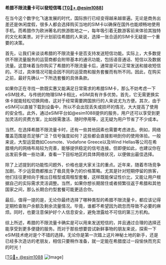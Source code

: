 **希腊不限流量卡可以發短信嗎 [[TG💪+ @esim1088](https://t.me/s/esim1088)]**

在当今这个数字化飞速发展的时代，国际旅行已经变得越来越普遍。无论是商务出差还是休闲度假，很多人都会选择购买当地的SIM卡以确保在国外也能顺畅地使用手机。而希腊作为欧洲著名的旅游胜地之一，每年吸引着无数游客前来体验其独特的文化和美景。对于计划前往希腊的人来说，选择一张合适的SIM卡无疑是一个重要的决策。

首先，让我们来谈谈希腊的不限流量卡是否支持发送短信功能。实际上，大多数提供不限流量服务的运营商都会附带基本的通讯功能，包括语音通话、短信以及数据流量。这意味着当你购买了希腊的不限流量卡后，通常是可以正常发送和接收短信的。不过，具体情况可能会因不同的运营商和服务套餐而有所不同。因此，在购买之前，最好先确认一下所选套餐的具体条款。

如果你正在寻找一款既实惠又能满足日常需求的希腊SIM卡，那么不妨考虑一下eSIM技术。与传统的物理SIM卡相比，eSIM具有许多优势。首先，它无需更换实体卡就能轻松切换网络，这对于经常需要跨国旅行的人来说尤为方便。其次，由于eSIM可以直接下载到设备中，所以不会出现丢失或损坏的情况，大大提高了使用的安全性。此外，通过eSIM平台如@esim1088提供的服务，用户还可以享受到更加灵活的资费方案，比如按需激活、随时停用等，这无疑为用户节省了不少成本。

当然，在选择希腊不限流量卡时，还有一些其他因素也需要考虑进去。例如，网络覆盖范围是否足够广泛？信号强度如何？这些都会直接影响到你的使用体验。一般来说，大型运营商如Cosmote、Vodafone Greece以及Wind Hellas等公司在希腊境内的网络布局较为完善，能够提供稳定的信号连接。但即便如此，也建议你在出发前多做一些功课，查看一下目标地区的具体网络状况，以便做出最佳选择。

除了上述提到的功能性问题外，价格也是大家关注的重点。近年来，随着市场竞争加剧，不少运营商都推出了极具竞争力的价格策略。尤其是针对短期停留的旅客，他们往往更倾向于推出日租型或周租型套餐，这样既能保证性价比，又能让用户根据自己的实际需求灵活调整。当然，如果你想长期居住或者频繁往返于希腊和其他国家之间，那么长期合约型套餐可能更适合你。

最后，值得一提的是，无论你最终选择了哪种类型的希腊不限流量卡，都应该记得定期检查账户余额及剩余流量情况。毕竟，谁都不希望因为疏忽而导致不必要的麻烦。同时，也要注意保护好个人信息安全，避免泄露给不可信的第三方机构。

综上所述，希腊的不限流量卡确实是可以用来发送短信的，并且通过合理的选择还能享受到更多便捷的服务。而对于那些想要尝试新鲜事物的朋友来说，探索一下eSIM技术绝对是个不错的选择。无论你是第一次踏上这片神秘土地的新手，还是已经多次造访的老朋友，相信只要稍作准备，就一定能在希腊度过一段愉快而充实的时光！

[[TG💪+ @esim1088](https://t.me/s/esim1088) ![Image](https://i.postimg.cc/4NQfJmqS/Snipaste-2025-05-13-00-14-12.png)]